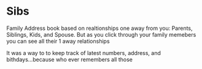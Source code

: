 # Sibs

Family Address book based on realtionships one away from you: Parents, Siblings, Kids, and Spouse. But as you click through your family memebers you can see all their 1 away relationships

It was a way to to keep track of latest numbers, address, and bithdays...because who ever remembers all those
